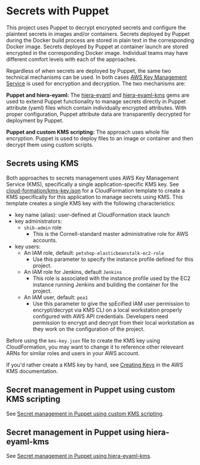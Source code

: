 # Secrets with Puppet

This project uses Puppet to decrypt encrypted secrets and configure the plaintext secrets in images and/or containers. Secrets deployed by Puppet during the Docker build process are stored in plain text in the corresponding Docker image. Secrets deployed by Puppet at container launch are stored encrypted in the corresponding Docker image. Individual teams may have different comfort levels with each of the approaches.

Regardless of when secrets are deployed by Puppet, the same two technical mechanisms can be used. In both cases [AWS Key Management Service](https://aws.amazon.com/documentation/kms/) is used for encryption and decryption. The two mechanisms are:

**Puppet and hiera-eyaml:** The [hiera-eyaml](https://github.com/voxpupuli/hiera-eyaml) and [hiera-eyaml-kms](https://github.com/adenot/hiera-eyaml-kms) gems are used to extend Puppet functionality to manage secrets directly in Puppet attribute (yaml) files which contain individually encrypted attributes. With proper configuration, Puppet attribute data are transparently decrypted for deployment by Puppet.

**Puppet and custom KMS scripting:** The approach uses whole file encryption. Puppet is used to deploy files to an image or container and then decrypt them using custom scripts.

## Secrets using KMS

Both approaches to secrets management uses AWS Key Management Service (KMS), specifically a single application-specific KMS key. See [cloud-formation/kms-key.json](cloud-formation/kms-key.json) for a CloudFormation template to create a KMS specifically for this application to manage secrets using KMS. This template creates a single KMS key with the following characteristics:
  - key name (alias): user-defined at CloudFormation stack launch
  - key administrators:
    - `shib-admin` role
      - This is the Cornell-standard master administrative role for AWS accounts.
  - key users:
    - An IAM role, default: `petshop-elasticbeanstalk-ec2-role`
      - Use this parameter to specify the instance profile defined for this project.
    - An IAM role for Jenkins, default `Jenkins`
      - This role is associated with the instance profile used by the EC2 instance running Jenkins and building the container for the project.
    - An IAM user, default: `pea1`
      - Use this parameter to give the spEcified IAM user permission to encrypt/decrypt via KMS CLI on a local workstation properly configured with AWS API credentials. Developers need permission to encrypt and decrypt from their local workstation as they work on the configuration of the project.

Before using the `kms-key.json` file to create the KMS key using CloudFormation, you may want to change it to reference other releveant ARNs for similar roles and users in your AWS account.

If you'd rather create a KMS key by hand, see [Creating Keys](http://docs.aws.amazon.com/kms/latest/developerguide/create-keys.html) in the AWS KMS documentation.

## Secret management in Puppet using custom KMS scripting

See [Secret management in Puppet using custom KMS scripting](PUPPET_KMS_SCRIPT.md).

## Secret management in Puppet using hiera-eyaml-kms

See [Secret management in Puppet using hiera-eyaml-kms](PUPPET_EYAML.md).
